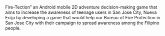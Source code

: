 Fire-Tection” an Android mobile 2D adventure decision-making game that aims to increase the awareness of teenage users in San Jose City, Nueva Ecija by developing a game that would help our Bureau of Fire Protection in San Jose City with their campaign to spread awareness among the Filipino people.
